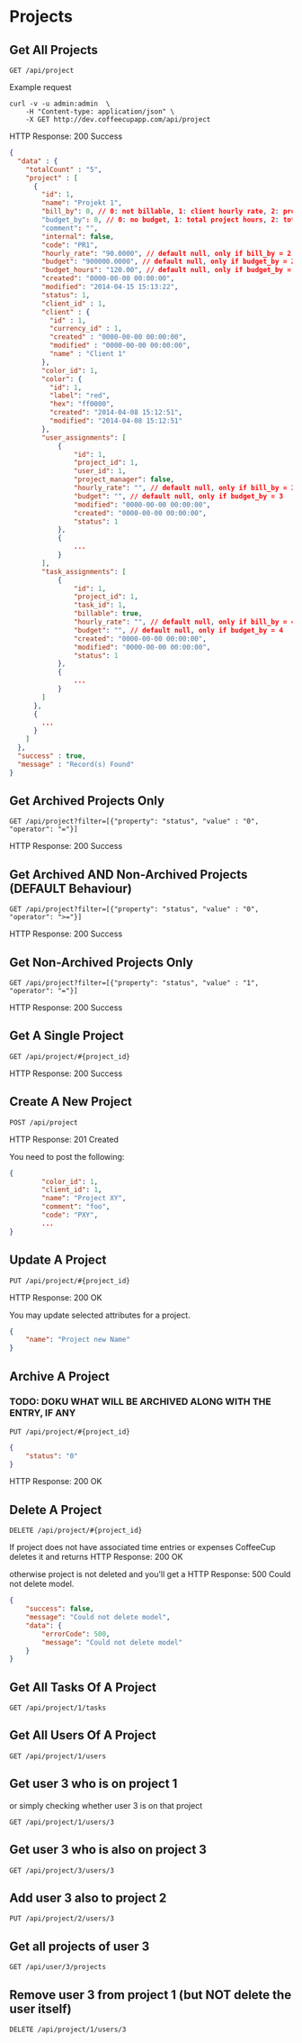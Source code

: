 # Projects

## Get All Projects

`GET /api/project`

Example request

```shell
curl -v -u admin:admin  \
	-H "Content-type: application/json" \
	-X GET http://dev.coffeecupapp.com/api/project
```

HTTP Response: 200 Success

```json
{
  "data" : {
    "totalCount" : "5",
    "project" : [
      {
        "id": 1,
        "name": "Projekt 1",
        "bill_by": 0, // 0: not billable, 1: client hourly rate, 2: project hourly rate, 3: user hourly rate, 4: task hourly rate
        "budget_by": 0, // 0: no budget, 1: total project hours, 2: total project amount, 3: budget per user, 4: budget per task 
        "comment": "",
        "internal": false,
        "code": "PR1",
        "hourly_rate": "90.0000", // default null, only if bill_by = 2
        "budget": "900000.0000", // default null, only if budget_by = 2
        "budget_hours": "120.00", // default null, only if budget_by = 1
        "created": "0000-00-00 00:00:00",
        "modified": "2014-04-15 15:13:22",
        "status": 1,
        "client_id" : 1,
        "client" : {
          "id" : 1,
          "currency_id" : 1,
          "created" : "0000-00-00 00:00:00",
          "modified" : "0000-00-00 00:00:00",
          "name" : "Client 1"
        },
        "color_id": 1,
        "color": {
          "id": 1,
          "label": "red",
          "hex": "ff0000",
          "created": "2014-04-08 15:12:51",
          "modified": "2014-04-08 15:12:51"
        },
        "user_assignments": [
            {
                "id": 1,
                "project_id": 1,
                "user_id": 1,
                "project_manager": false,
                "hourly_rate": "", // default null, only if bill_by = 3
                "budget": "", // default null, only if budget_by = 3
                "modified": "0000-00-00 00:00:00",
                "created": "0000-00-00 00:00:00",
                "status": 1
            },
            {
                ...
            }
        ],
        "task_assignments": [
            {
                "id": 1,
                "project_id": 1,
                "task_id": 1,
                "billable": true,
                "hourly_rate": "", // default null, only if bill_by = 4
                "budget": "", // default null, only if budget_by = 4
                "created": "0000-00-00 00:00:00",
                "modified": "0000-00-00 00:00:00",
                "status": 1
            },
            {
                ...
            }
        ]
      },
      {
        ...
      }
    ]
  },
  "success" : true,
  "message" : "Record(s) Found"
}
```

## Get Archived Projects Only

`GET /api/project?filter=[{"property": "status", "value" : "0", "operator": "="}]`

HTTP Response: 200 Success

## Get Archived AND Non-Archived Projects (DEFAULT Behaviour)

`GET /api/project?filter=[{"property": "status", "value" : "0", "operator": ">="}]`

HTTP Response: 200 Success

## Get Non-Archived Projects Only

`GET /api/project?filter=[{"property": "status", "value" : "1", "operator": "="}]`

HTTP Response: 200 Success

## Get A Single Project

`GET /api/project/#{project_id}`

HTTP Response: 200 Success


## Create A New Project

`POST /api/project`

HTTP Response: 201 Created

You need to post the following:

```json
{
        "color_id": 1,
        "client_id": 1,
        "name": "Project XY",
        "comment": "foo",
        "code": "PXY",
        ...
}
```

## Update A Project

`PUT /api/project/#{project_id}`

HTTP Response: 200 OK

You may update selected attributes for a project.

```json
{
    "name": "Project new Name"
}
```

## Archive A Project

### TODO: DOKU WHAT WILL BE ARCHIVED ALONG WITH THE ENTRY, IF ANY

`PUT /api/project/#{project_id}`

```json
{
    "status": "0"
}
```
HTTP Response: 200 OK

## Delete A Project

`DELETE /api/project/#{project_id}`

If project does not have associated time entries or expenses CoffeeCup deletes it and returns
HTTP Response: 200 OK

otherwise project is not deleted and you'll get a HTTP Response: 500 Could not delete model.

```json
{
    "success": false,
    "message": "Could not delete model",
    "data": {
        "errorCode": 500,
        "message": "Could not delete model"
    }
}
```


## Get All Tasks Of A Project

`GET /api/project/1/tasks`

## Get All Users Of A Project

`GET /api/project/1/users`

## Get user 3 who is on project 1
or simply checking whether user 3 is on that project

`GET /api/project/1/users/3`

## Get user 3 who is also on project 3

`GET /api/project/3/users/3`

## Add user 3 also to project 2

`PUT /api/project/2/users/3`

## Get all projects of user 3

`GET /api/user/3/projects`

## Remove user 3 from project 1 (but NOT delete the user itself)

`DELETE /api/project/1/users/3`

